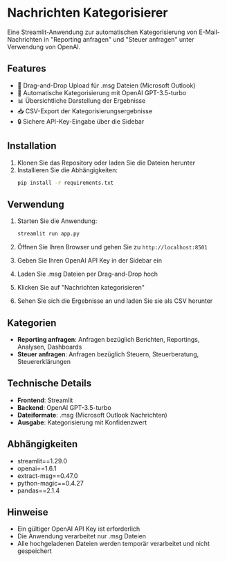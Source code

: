 # Nachrichten Kategorisierer

Eine Streamlit-Anwendung zur automatischen Kategorisierung von E-Mail-Nachrichten in "Reporting anfragen" und "Steuer anfragen" unter Verwendung von OpenAI.

## Features

- 📧 Drag-and-Drop Upload für .msg Dateien (Microsoft Outlook)
- 🤖 Automatische Kategorisierung mit OpenAI GPT-3.5-turbo
- 📊 Übersichtliche Darstellung der Ergebnisse
- 📥 CSV-Export der Kategorisierungsergebnisse
- 🔒 Sichere API-Key-Eingabe über die Sidebar

## Installation

1. Klonen Sie das Repository oder laden Sie die Dateien herunter
2. Installieren Sie die Abhängigkeiten:
   ```bash
   pip install -r requirements.txt
   ```

## Verwendung

1. Starten Sie die Anwendung:
   ```bash
   streamlit run app.py
   ```

2. Öffnen Sie Ihren Browser und gehen Sie zu `http://localhost:8501`

3. Geben Sie Ihren OpenAI API Key in der Sidebar ein

4. Laden Sie .msg Dateien per Drag-and-Drop hoch

5. Klicken Sie auf "Nachrichten kategorisieren"

6. Sehen Sie sich die Ergebnisse an und laden Sie sie als CSV herunter

## Kategorien

- **Reporting anfragen**: Anfragen bezüglich Berichten, Reportings, Analysen, Dashboards
- **Steuer anfragen**: Anfragen bezüglich Steuern, Steuerberatung, Steuererklärungen

## Technische Details

- **Frontend**: Streamlit
- **Backend**: OpenAI GPT-3.5-turbo
- **Dateiformate**: .msg (Microsoft Outlook Nachrichten)
- **Ausgabe**: Kategorisierung mit Konfidenzwert

## Abhängigkeiten

- streamlit==1.29.0
- openai==1.6.1
- extract-msg==0.47.0
- python-magic==0.4.27
- pandas==2.1.4

## Hinweise

- Ein gültiger OpenAI API Key ist erforderlich
- Die Anwendung verarbeitet nur .msg Dateien
- Alle hochgeladenen Dateien werden temporär verarbeitet und nicht gespeichert